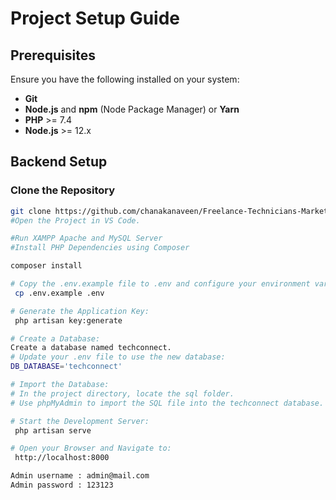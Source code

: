# Project Setup Guide

## Prerequisites
Ensure you have the following installed on your system:
- **Git**
- **Node.js** and **npm** (Node Package Manager) or **Yarn**
- **PHP** >= 7.4
- **Node.js** >= 12.x

## Backend Setup

### Clone the Repository
```sh
git clone https://github.com/chanakanaveen/Freelance-Technicians-Marketplace
#Open the Project in VS Code.

#Run XAMPP Apache and MySQL Server
#Install PHP Dependencies using Composer

composer install

# Copy the .env.example file to .env and configure your environment variables:
 cp .env.example .env

# Generate the Application Key:
 php artisan key:generate

# Create a Database:
Create a database named techconnect.
# Update your .env file to use the new database:
DB_DATABASE='techconnect'

# Import the Database:
# In the project directory, locate the sql folder.
# Use phpMyAdmin to import the SQL file into the techconnect database.

# Start the Development Server:
 php artisan serve

# Open your Browser and Navigate to:
 http://localhost:8000

Admin username : admin@mail.com
Admin password : 123123

